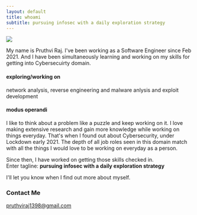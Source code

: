 ```yaml
---
layout: default
title: whoami
subtitle: pursuing infosec with a daily exploration strategy
---
```


<img class="profile-picture" src="{{site.baseurl}}/{{site.profile-picture}}">

My name is Pruthvi Raj. I've been working as a Software Engineer since Feb 2021. And I have been simultaneously learning and working on my skills for getting into Cybersecuirty domain.

#### exploring/working on
network analysis, reverse engineering and malware anlysis and exploit development

#### modus operandi
<!-- I love speaking different languages. I can speak English, Kannada and Hindi, learnt Sanskrit in School. I can understand Telugu and Tamil (to an extent). 
I love studying History, Geography, current affairs, DIY hacks and all the small things in life. -->

I like to think about a problem like a puzzle and keep working on it. I love making extensive research and gain more knowledge while working on things everyday. That's when I found out about Cybersecurity, under Lockdown early 2021. The depth of all job roles seen in this domain match with all the things I would love to be working on everyday as a person.

Since then, I have worked on getting those skills checked in.\
Enter tagline: **pursuing infosec with a daily exploration strategy**

I'll let you know when I find out more about myself.
### Contact Me
pruthviraj1398@gmail.com